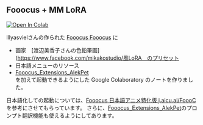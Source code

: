 ## Fooocus + MM LoRA
<a href="https://colab.research.google.com/github/aquapathos/FooocusJAni/blob/main/Fooocus_onColabwithMM.ipynb" target="_parent">
<img src="https://colab.research.google.com/assets/colab-badge.svg" alt="Open In Colab"> </a>

lllyasvielさんの作られた [Fooocus Fooocus](https://github.com/lllyasviel/Fooocus) に
- 画家　[渡辺美香子さんの色鉛筆画](https://www.facebook.com/mikakostudio/風LoRA　のプリセット
- 日本語メニューのリソース  
- [Fooocus_Extensions_AlekPet](https://github.com/AlekPet/Fooocus_Extensions_AlekPet)  
を加えて起動できるようにした Google Colaboratory のノートを作りました。

日本語化しての起動については、[Fooocus 日本語アニメ特化版 j.aicu.ai/FoooC](https://github.com/aicuai/Artist-Guide-for-SDXL/blob/main/Fooocus_onColab.ipynb)を参考にさせてもらっています。
さらに、[Fooocus_Extensions_AlekPet](https://github.com/AlekPet/)のプロンプト翻訳機能も使えるようにしてあります。


